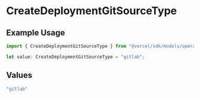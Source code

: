 # CreateDeploymentGitSourceType

## Example Usage

```typescript
import { CreateDeploymentGitSourceType } from "@vercel/sdk/models/operations/createdeployment.js";

let value: CreateDeploymentGitSourceType = "gitlab";
```

## Values

```typescript
"gitlab"
```